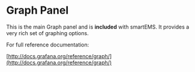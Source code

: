 # Graph Panel

This is the main Graph panel and is **included** with smartEMS. It provides a very rich set of graphing options.

For full reference documentation:

[http://docs.grafana.org/reference/graph/](http://docs.grafana.org/reference/graph/)
